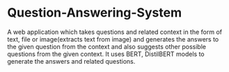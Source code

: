 # Question-Answering-System

A web application which takes questions and related context in the form of text, file or
image(extracts text from image) and generates the answers to the given question
from the context and also suggests other possible questions from the given context.
It uses BERT, DistilBERT models to generate the answers and related questions.
